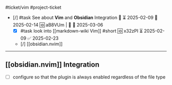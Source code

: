 #ticket/vim #project-ticket

- [/] #task See about **Vim** and **Obsidian** Integration 🔼 ⏳ 2025-02-09 📅 2025-02-14 🆔 aB8VUm | 🔼 📅 2025-03-06
	- [x] #task look into [[markdown-wiki Vim]] #short 🆔 x32zPI ⏳ 2025-02-09 ✅ 2025-02-23
	- [/] [[obsidian.nvim]]

___

## [[obsidian.nvim]] Integration

- [ ] configure so that the plugin is always enabled regardless of the file type
